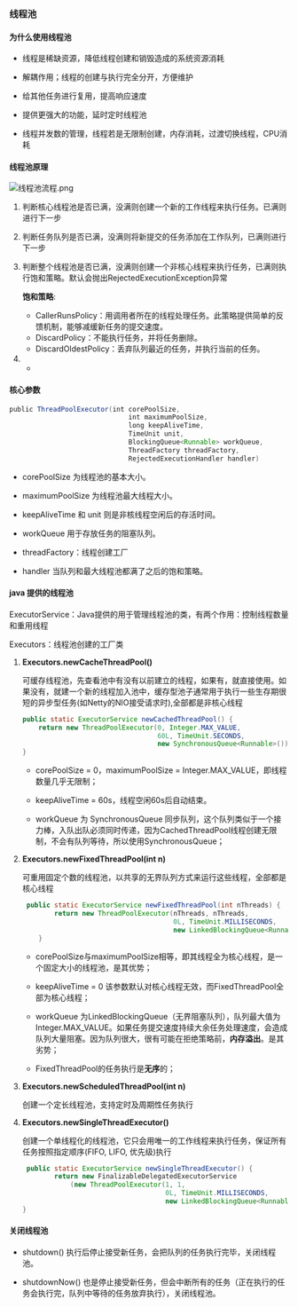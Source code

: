 ### 线程池

#### 为什么使用线程池

- 线程是稀缺资源，降低线程创建和销毁造成的系统资源消耗

- 解耦作用；线程的创建与执行完全分开，方便维护
- 给其他任务进行复用，提高响应速度
- 提供更强大的功能，延时定时线程池
- 线程并发数的管理，线程若是无限制创建，内存消耗，过渡切换线程，CPU消耗

#### 线程池原理

![线程池流程.png](http://ww1.sinaimg.cn/large/0062TeRXgy1gd2tl0c0goj30rm09a42z.jpg)

1. 判断核心线程池是否已满，没满则创建一个新的工作线程来执行任务。已满则进行下一步

2. 判断任务队列是否已满，没满则将新提交的任务添加在工作队列，已满则进行下一步

3. 判断整个线程池是否已满，没满则创建一个非核心线程来执行任务，已满则执行饱和策略。默认会抛出RejectedExecutionException异常

   **饱和策略**:

   - CallerRunsPolicy：用调用者所在的线程处理任务。此策略提供简单的反馈机制，能够减缓新任务的提交速度。
   - DiscardPolicy：不能执行任务，并将任务删除。
   - DiscardOldestPolicy：丢弃队列最近的任务，并执行当前的任务。

4. - 

#### 核心参数

```java
public ThreadPoolExecutor(int corePoolSize,  
                              int maximumPoolSize,  
                              long keepAliveTime,  
                              TimeUnit unit,  
                              BlockingQueue<Runnable> workQueue,  
                              ThreadFactory threadFactory,  
                              RejectedExecutionHandler handler)
```

- corePoolSize 为线程池的基本大小。
- maximumPoolSize 为线程池最大线程大小。
- keepAliveTime 和 unit 则是非核线程空闲后的存活时间。

- workQueue 用于存放任务的阻塞队列。
- threadFactory：线程创建工厂

- handler 当队列和最大线程池都满了之后的饱和策略。

#### java 提供的线程池

ExecutorService：Java提供的用于管理线程池的类，有两个作用：控制线程数量和重用线程

Executors：线程池创建的工厂类

1. **Executors.newCacheThreadPool()**

   可缓存线程池，先查看池中有没有以前建立的线程，如果有，就直接使用。如果没有，就建一个新的线程加入池中，缓存型池子通常用于执行一些生存期很短的异步型任务(如Netty的NIO接受请求时),全部都是非核心线程

   ```java
   public static ExecutorService newCachedThreadPool() {
       return new ThreadPoolExecutor(0, Integer.MAX_VALUE,
                                     60L, TimeUnit.SECONDS,
                                     new SynchronousQueue<Runnable>());
   }
   ```

   - corePoolSize = 0，maximumPoolSize = Integer.MAX_VALUE，即线程数量几乎无限制；

   - keepAliveTime = 60s，线程空闲60s后自动结束。

   - workQueue 为 SynchronousQueue 同步队列，这个队列类似于一个接力棒，入队出队必须同时传递，因为CachedThreadPool线程创建无限制，不会有队列等待，所以使用SynchronousQueue；

2. **Executors.newFixedThreadPool(int n)** 

   可重用固定个数的线程池，以共享的无界队列方式来运行这些线程，全部都是核心线程

   ```java
    public static ExecutorService newFixedThreadPool(int nThreads) {
           return new ThreadPoolExecutor(nThreads, nThreads,
                                         0L, TimeUnit.MILLISECONDS,
                                         new LinkedBlockingQueue<Runnable>());
       }
   ```

   - corePoolSize与maximumPoolSize相等，即其线程全为核心线程，是一个固定大小的线程池，是其优势；

   - keepAliveTime = 0 该参数默认对核心线程无效，而FixedThreadPool全部为核心线程；

   - workQueue 为LinkedBlockingQueue（无界阻塞队列），队列最大值为Integer.MAX_VALUE。如果任务提交速度持续大余任务处理速度，会造成队列大量阻塞。因为队列很大，很有可能在拒绝策略前，**内存溢出**。是其劣势；
   - FixedThreadPool的任务执行是**无序**的；

3. **Executors.newScheduledThreadPool(int n)**

   创建一个定长线程池，支持定时及周期性任务执行

4. **Executors.newSingleThreadExecutor()**

   创建一个单线程化的线程池，它只会用唯一的工作线程来执行任务，保证所有任务按照指定顺序(FIFO, LIFO, 优先级)执行

   ```java
    public static ExecutorService newSingleThreadExecutor() {
           return new FinalizableDelegatedExecutorService
               (new ThreadPoolExecutor(1, 1,
                                       0L, TimeUnit.MILLISECONDS,
                                       new LinkedBlockingQueue<Runnable>()));
   }
   ```

   

#### 关闭线程池

- shutdown() 执行后停止接受新任务，会把队列的任务执行完毕，关闭线程池。

- shutdownNow() 也是停止接受新任务，但会中断所有的任务（正在执行的任务会执行完，队列中等待的任务放弃执行），关闭线程池。